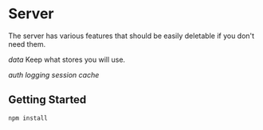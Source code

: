 # Server 

The server has various features that should be easily deletable if you don't need them.

*data*
Keep what stores you will use.

*auth*
*logging*
*session*
*cache*


## Getting Started 

```bash
npm install
```

